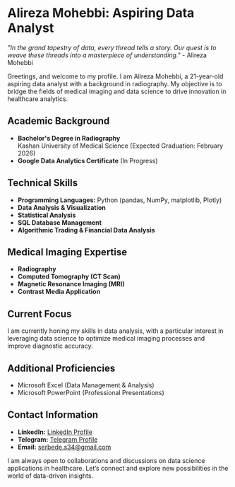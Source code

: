 # Alireza Mohebbi: Aspiring Data Analyst

*"In the grand tapestry of data, every thread tells a story. Our quest is to weave these threads into a masterpiece of understanding."* - Alireza Mohebbi

Greetings, and welcome to my profile. I am Alireza Mohebbi, a 21-year-old aspiring data analyst with a background in radiography. My objective is to bridge the fields of medical imaging and data science to drive innovation in healthcare analytics.

## Academic Background
- **Bachelor's Degree in Radiography**  
  Kashan University of Medical Science (Expected Graduation: February 2026)
- **Google Data Analytics Certificate** (In Progress)

## Technical Skills
- **Programming Languages:** Python (pandas, NumPy, matplotlib, Plotly)
- **Data Analysis & Visualization**
- **Statistical Analysis**
- **SQL Database Management**
- **Algorithmic Trading & Financial Data Analysis**

## Medical Imaging Expertise
- **Radiography**
- **Computed Tomography (CT Scan)**
- **Magnetic Resonance Imaging (MRI)**
- **Contrast Media Application**

## Current Focus
I am currently honing my skills in data analysis, with a particular interest in leveraging data science to optimize medical imaging processes and improve diagnostic accuracy.

## Additional Proficiencies
- Microsoft Excel (Data Management & Analysis)
- Microsoft PowerPoint (Professional Presentations)

## Contact Information
- **LinkedIn:** [LinkedIn Profile](www.linkedin.com/in/alrza)
- **Telegram:** [Telegram Profile](https://t.me/AlrzA_2003)
- **Email:** [serbede.s34@gmail.com](mailto:serbede.s34@gmail.com)

I am always open to collaborations and discussions on data science applications in healthcare. Let’s connect and explore new possibilities in the world of data-driven insights.



